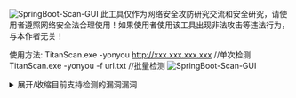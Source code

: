 ![SpringBoot-Scan-GUI](https://socialify.git.ci/MertSec/Tianscan/image?description=1&descriptionEditable=TitanScan%E6%98%AF%E4%B8%80%E6%AC%BEGO%E7%BC%96%E5%86%99%E7%9A%84%E6%89%B9%E9%87%8F%E6%BC%8F%E6%B4%9E%E6%A3%80%E6%B5%8B%E5%B7%A5%E5%85%B7&font=Rokkitt&forks=1&issues=1&language=1&logo=https%3A%2F%2Ft3.picb.cc%2F2023%2F08%2F27%2FIsiPCF.jpeg&name=1&owner=1&pattern=Brick%20Wall&pulls=1&stargazers=1&theme=Dark)
此工具仅作为网络安全攻防研究交流和安全研究，请使用者遵照网络安全法合理使用！如果使用者使用该工具出现非法攻击等违法行为，与本作者无关！


使用方法:
TitanScan.exe -yonyou http://xxx.xxx.xxx.xxx //单次检测
TitanScan.exe -yonyou -f url.txt //批量检测
![SpringBoot-Scan-GUI](https://t3.picb.cc/2023/08/27/IsiRNr.png)

<details>
<summary>展开/收缩目前支持检测的漏洞漏洞</summary>


- 用友 NC bsh.servlet.BshServlet 远程命令执行漏洞
- 用友 ERP-NC NCFindWeb 目录遍历漏洞
- 用友 GRP-U8 Proxy SQL注入
- 用友U8 OA test.jsp sql注入漏洞
- 用友时空 KSOA 文件上传漏洞
- 用友-GRP-U8任意文件上传漏洞
- 用友-NC-Cloud全版本任意文件上传
